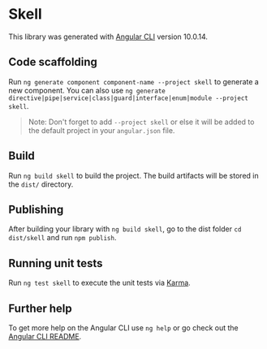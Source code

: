# Skell

This library was generated with [Angular CLI](https://github.com/angular/angular-cli) version 10.0.14.

## Code scaffolding

Run `ng generate component component-name --project skell` to generate a new component. You can also use `ng generate directive|pipe|service|class|guard|interface|enum|module --project skell`.
> Note: Don't forget to add `--project skell` or else it will be added to the default project in your `angular.json` file. 

## Build

Run `ng build skell` to build the project. The build artifacts will be stored in the `dist/` directory.

## Publishing

After building your library with `ng build skell`, go to the dist folder `cd dist/skell` and run `npm publish`.

## Running unit tests

Run `ng test skell` to execute the unit tests via [Karma](https://karma-runner.github.io).

## Further help

To get more help on the Angular CLI use `ng help` or go check out the [Angular CLI README](https://github.com/angular/angular-cli/blob/master/README.md).
